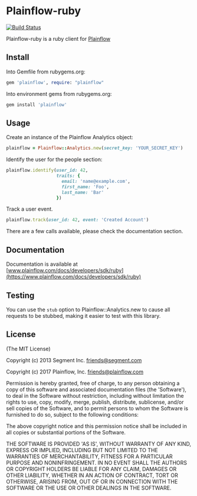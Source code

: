 Plainflow-ruby
==============

[![Build Status](https://travis-ci.org/plainflow-dcp/plainflow-ruby.png?branch=master)](https://travis-ci.org/plainflow-dcp/plainflow-ruby)

Plainflow-ruby is a ruby client for [Plainflow](https://www.plainflow.com)

## Install

Into Gemfile from rubygems.org:
```ruby
gem 'plainflow', require: "plainflow"
```

Into environment gems from rubygems.org:
```ruby
gem install 'plainflow'
```

## Usage

Create an instance of the Plainflow Analytics object:
```ruby
plainflow = Plainflow::Analytics.new(secret_key: 'YOUR_SECRET_KEY')
```

Identify the user for the people section:
```ruby
plainflow.identify(user_id: 42,
                   traits: {
                     email: 'name@example.com',
                     first_name: 'Foo',
                     last_name: 'Bar'
                   })
```

Track a user event.
```ruby
plainflow.track(user_id: 42, event: 'Created Account')
```

There are a few calls available, please check the documentation section.

## Documentation

Documentation is available at [www.plainflow.com/docs/developers/sdk/ruby](https://www.plainflow.com/docs/developers/sdk/ruby)

## Testing

You can use the `stub` option to Plainflow::Analytics.new to cause all requests to be stubbed, making it easier to test with this library.

## License


(The MIT License)

Copyright (c) 2013 Segment Inc. <friends@segment.com>

Copyright (c) 2017 Plainflow, Inc. <friends@plainflow.com>

Permission is hereby granted, free of charge, to any person obtaining a copy of this software and associated documentation files (the 'Software'), to deal in the Software without restriction, including without limitation the rights to use, copy, modify, merge, publish, distribute, sublicense, and/or sell copies of the Software, and to permit persons to whom the Software is furnished to do so, subject to the following conditions:

The above copyright notice and this permission notice shall be included in all copies or substantial portions of the Software.

THE SOFTWARE IS PROVIDED 'AS IS', WITHOUT WARRANTY OF ANY KIND, EXPRESS OR IMPLIED, INCLUDING BUT NOT LIMITED TO THE WARRANTIES OF MERCHANTABILITY, FITNESS FOR A PARTICULAR PURPOSE AND NONINFRINGEMENT. IN NO EVENT SHALL THE AUTHORS OR COPYRIGHT HOLDERS BE LIABLE FOR ANY CLAIM, DAMAGES OR OTHER LIABILITY, WHETHER IN AN ACTION OF CONTRACT, TORT OR OTHERWISE, ARISING FROM, OUT OF OR IN CONNECTION WITH THE SOFTWARE OR THE USE OR OTHER DEALINGS IN THE SOFTWARE.

